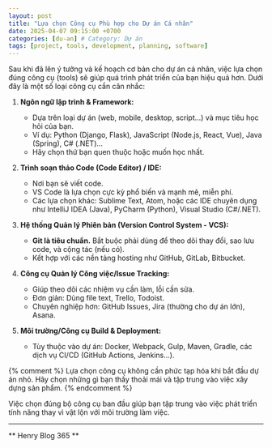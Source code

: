 ```yaml
---
layout: post
title: "Lựa chọn Công cụ Phù hợp cho Dự án Cá nhân"
date: 2025-04-07 09:15:00 +0700
categories: [du-an] # Category: Dự án
tags: [project, tools, development, planning, software]
---
```


Sau khi đã lên ý tưởng và kế hoạch cơ bản cho dự án cá nhân, việc lựa chọn đúng công cụ (tools) sẽ giúp quá trình phát triển của bạn hiệu quả hơn. Dưới đây là một số loại công cụ cần cân nhắc:

1.  **Ngôn ngữ lập trình & Framework:**
    * Dựa trên loại dự án (web, mobile, desktop, script...) và mục tiêu học hỏi của bạn.
    * Ví dụ: Python (Django, Flask), JavaScript (Node.js, React, Vue), Java (Spring), C# (.NET)...
    * Hãy chọn thứ bạn quen thuộc hoặc muốn học nhất.

2.  **Trình soạn thảo Code (Code Editor) / IDE:**
    * Nơi bạn sẽ viết code.
    * VS Code là lựa chọn cực kỳ phổ biến và mạnh mẽ, miễn phí.
    * Các lựa chọn khác: Sublime Text, Atom, hoặc các IDE chuyên dụng như IntelliJ IDEA (Java), PyCharm (Python), Visual Studio (C#/.NET).

3.  **Hệ thống Quản lý Phiên bản (Version Control System - VCS):**
    * **Git là tiêu chuẩn.** Bắt buộc phải dùng để theo dõi thay đổi, sao lưu code, và cộng tác (nếu có).
    * Kết hợp với các nền tảng hosting như GitHub, GitLab, Bitbucket.

4.  **Công cụ Quản lý Công việc/Issue Tracking:**
    * Giúp theo dõi các nhiệm vụ cần làm, lỗi cần sửa.
    * Đơn giản: Dùng file text, Trello, Todoist.
    * Chuyên nghiệp hơn: GitHub Issues, Jira (thường cho dự án lớn), Asana.

5.  **Môi trường/Công cụ Build & Deployment:**
    * Tùy thuộc vào dự án: Docker, Webpack, Gulp, Maven, Gradle, các dịch vụ CI/CD (GitHub Actions, Jenkins...).

{% comment %}
Lựa chọn công cụ không cần phức tạp hóa khi bắt đầu dự án nhỏ.
Hãy chọn những gì bạn thấy thoải mái và tập trung vào việc xây dựng sản phẩm.
{% endcomment %}

Việc chọn đúng bộ công cụ ban đầu giúp bạn tập trung vào việc phát triển tính năng thay vì vật lộn với môi trường làm việc.

------------------
** Henry Blog 365 **